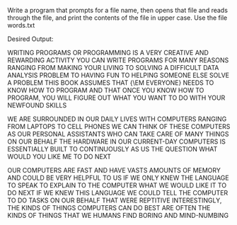 Write a program that prompts for a file name, then opens that file and reads through the file, and print the contents of the file in upper case. Use the file words.txt


Desired Output:

WRITING PROGRAMS OR PROGRAMMING IS A VERY CREATIVE
AND REWARDING ACTIVITY  YOU CAN WRITE PROGRAMS FOR
MANY REASONS RANGING FROM MAKING YOUR LIVING TO SOLVING
A DIFFICULT DATA ANALYSIS PROBLEM TO HAVING FUN TO HELPING
SOMEONE ELSE SOLVE A PROBLEM  THIS BOOK ASSUMES THAT
{\EM EVERYONE} NEEDS TO KNOW HOW TO PROGRAM AND THAT ONCE
YOU KNOW HOW TO PROGRAM, YOU WILL FIGURE OUT WHAT YOU WANT
TO DO WITH YOUR NEWFOUND SKILLS

WE ARE SURROUNDED IN OUR DAILY LIVES WITH COMPUTERS RANGING
FROM LAPTOPS TO CELL PHONES  WE CAN THINK OF THESE COMPUTERS
AS OUR PERSONAL ASSISTANTS WHO CAN TAKE CARE OF MANY THINGS
ON OUR BEHALF  THE HARDWARE IN OUR CURRENT-DAY COMPUTERS
IS ESSENTIALLY BUILT TO CONTINUOUSLY AS US THE QUESTION
WHAT WOULD YOU LIKE ME TO DO NEXT

OUR COMPUTERS ARE FAST AND HAVE VASTS AMOUNTS OF MEMORY AND
COULD BE VERY HELPFUL TO US IF WE ONLY KNEW THE LANGUAGE TO
SPEAK TO EXPLAIN TO THE COMPUTER WHAT WE WOULD LIKE IT TO
DO NEXT IF WE KNEW THIS LANGUAGE WE COULD TELL THE
COMPUTER TO DO TASKS ON OUR BEHALF THAT WERE REPTITIVE
INTERESTINGLY, THE KINDS OF THINGS COMPUTERS CAN DO BEST
ARE OFTEN THE KINDS OF THINGS THAT WE HUMANS FIND BORING
AND MIND-NUMBING
